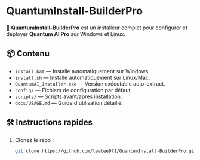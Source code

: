 # QuantumInstall-BuilderPro

🚀 **QuantumInstall-BuilderPro** est un installeur complet pour configurer et déployer **Quantum AI Pro** sur Windows et Linux.

## 📦 Contenu
- `install.bat` — Installe automatiquement sur Windows.
- `install.sh` — Installe automatiquement sur Linux/Mac.
- `QuantumAI_Installer.exe` — Version exécutable auto-extract.
- `config/` — Fichiers de configuration par défaut.
- `scripts/` — Scripts avant/après installation.
- `docs/USAGE.md` — Guide d'utilisation détaillé.

## 🛠️ Instructions rapides
1. Clonez le repo :  
   ```bash
   git clone https://github.com/teetee971/QuantumInstall-BuilderPro.git
